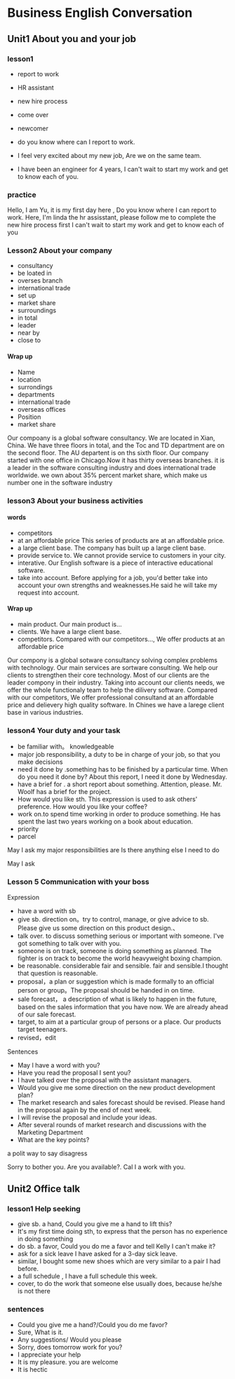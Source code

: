 # Business English Conversation

## Unit1 About you and your job 

### lesson1

- report to work
- HR assistant
- new hire process
- come over
- newcomer

- do you know where can I report to work.

- I feel very excited about my new job, Are we on the same team.
- I have been an engineer for 4 years, I can't wait to start my work and get to know each of you.

### practice 

Hello, I am Yu, it is my first day here , Do you know where I can report to work.
Here, I'm linda the hr assisstant, please follow me to complete the new hire process first
I can't wait to start my work and get to know each of you 


### Lesson2 About your company

- consultancy
- be loated in 
- overses branch
- international trade
- set up 
- market share
- surroundings
- in total
- leader
- near by
- close to

#### Wrap up

- Name
- location 
- surrondings
- departments
- international trade
- overseas offices
- Position
- market share

Our compoany is  a global software consultancy. We are located in Xian, China. We have three floors in total, and the Toc and TD department are on the second floor. The AU departent is on ths sixth floor. Our company started with one office in Chicago.Now it has thirty overseas branches. it is a leader in the software consulting industry and does international trade worldwide. we own about 35% percent market share, which make us number one in the software industry


### lesson3 About your business activities

#### words

- competitors
- at an affordable price This series of products are at an affordable price. 
- a large client base. The company has built up a large client base.
- provide service to. We cannot provide service to customers in your city.
- interative. Our English software is a piece of interactive educational software.
- take into account. Before applying for a job, you'd better take into account your own strengths and weaknesses.He said he will take my request into account.

#### Wrap up

- main product. Our main product is...
- clients. We have a large client base.
- competitors. Compared with our competitors..., We offer products at an affordable price


Our compony is a global sotware consultancy solving complex problems with technology. Our main services are sortware consulting. We help our clients to strengthen their core technology. Most of our clients are the leader compony in their industry. Taking into account our clients needs, we offer the whole functionaly team to help the dilivery software. Compared with our competitors, We offer professional consultand at an affordable price and delievery high quality software. In Chines we have a larege client base in various industries.


### lesson4 Your duty and your task

- be familiar with。 knowledgeable
- major job responsibility, a duty to be in charge of your job, so that you make decisions
- need it done by .something has to be finished by a particular time. When do you need it done by? About this report, I need it done by Wednesday.
- have a brief for . a short report about something. Attention, please. Mr. Woolf has a brief for the project.
- How would you like sth. This expression is used to ask others' preference. How would you like your coffee?
- work on.to spend time working in order to produce something. He has spent the last two years working on a book about education.
- priority
- parcel

May I ask my major responsibilities are 
Is there anything else I need to do 




May I ask


### Lesson 5 Communication with your boss

Expression

- have a word with sb
- give sb. direction on。try to control, manage, or give advice to sb. Please give us some direction on this product design.、
- talk over. to discuss something serious or important with someone. I've got something to talk over with you.
- someone is on track, someone is doing something as planned. The fighter is on track to become the world heavyweight boxing champion.
- be reasonable. considerable fair and sensible. fair and sensible.I thought that question is reasonable.
- proposal，a plan or suggestion which is made formally to an official person or group。The proposal should be handed in on time.
- sale forecast， a description of what is likely to happen in the future, based on the sales information that you have now. We are already ahead of our sale forecast.
- target, to aim at a particular group of persons or a place. Our products target teenagers.
- revised，edit

Sentences

- May I have a word with you?
- Have you read the proposal I sent you?
- I have talked over the proposal with the assistant managers.
- Would you give me some direction on the new product development plan?
- The market research and sales forecast should be revised. Please hand in the proposal again by the end of next week.
- I will revise the proposal and include your ideas.
- After several rounds of market research and discussions with the Marketing Department
- What are the key points?

a polit way to say disagress

Sorry to bother you. Are you available?.
Cal I a work with you.

## Unit2 Office talk 

### lesson1 Help seeking

- give sb. a hand, Could you give me a hand to lift this?
- It's my first time doing sth, to express that the person has no experience in doing something
- do sb. a favor, Could you do me a favor and tell Kelly I can't make it?
- ask for a sick leave I have asked for a 3-day sick leave.
- similar, I bought some new shoes which are very similar to a pair I had before.
- a full schedule , I have a full schedule this week.
- cover, to do the work that someone else usually does, because he/she is not there

### sentences

- Could you give me a hand?/Could you do me favor?
- Sure, What is it.
- Any suggestions/ Would you please
- Sorry, does tomorrow work for you?
- I appreciate your help
- It is my pleasure. you are welcome
- It is hectic


